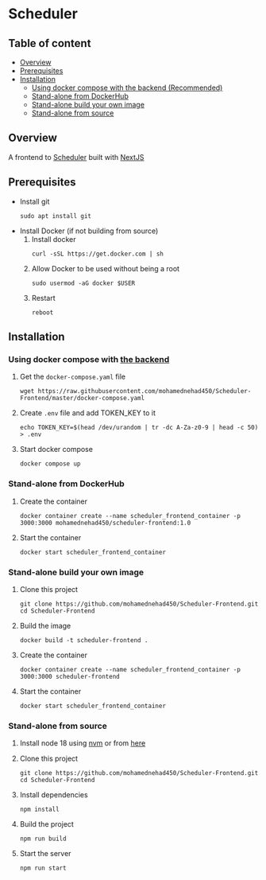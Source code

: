 
# Scheduler

## Table of content
+ [Overview](#overview)
+ [Prerequisites](#prerequisites)
+ [Installation](#installation)
    - [Using docker compose with the backend (Recommended)](#using-docker-compose-with-the-backend)
    - [Stand-alone from DockerHub](#stand-alone-from-dockerhub)
    - [Stand-alone build your own image](#stand-alone-build-your-own-image)
    - [Stand-alone from source](#stand-alone-from-source)


## Overview

A frontend to [Scheduler](https://github.com/mohamednehad450/Scheduler) built with [NextJS](https://nextjs.org/)


## Prerequisites
- Install git
    ```
    sudo apt install git
    ```
- Install Docker (if not building from source)
    1. Install docker
        ```
        curl -sSL https://get.docker.com | sh
        ```
    2. Allow Docker to be used without being a root
        ```
        sudo usermod -aG docker $USER
        ```
    3. Restart
        ``` 
        reboot
        ```


## Installation

### Using docker compose with [the backend](https://github.com/mohamednehad450/Scheduler)

1. Get the `docker-compose.yaml` file
    ```
    wget https://raw.githubusercontent.com/mohamednehad450/Scheduler-Frontend/master/docker-compose.yaml 
    ```
2. Create `.env` file and add TOKEN_KEY to it 
    ```
    echo TOKEN_KEY=$(head /dev/urandom | tr -dc A-Za-z0-9 | head -c 50) > .env
    ```
3. Start docker compose
    ```
    docker compose up
    ```

### Stand-alone from DockerHub
1. Create the container
    ```
    docker container create --name scheduler_frontend_container -p 3000:3000 mohamednehad450/scheduler-frontend:1.0
    ```
2. Start the container
    ```
    docker start scheduler_frontend_container
    ```

### Stand-alone build your own image
1. Clone this project
    ```
    git clone https://github.com/mohamednehad450/Scheduler-Frontend.git
    cd Scheduler-Frontend
    ```
2. Build the image 
    ``` 
    docker build -t scheduler-frontend .
    ```
3. Create the container
    ```
    docker container create --name scheduler_frontend_container -p 3000:3000 scheduler-frontend
    ```
4. Start the container
    ```
    docker start scheduler_frontend_container
    ```

### Stand-alone from source
1. Install node 18 using [nvm](https://github.com/nvm-sh/nvm) or from [here](https://nodejs.org/en/download/)

2. Clone this project
    ```
    git clone https://github.com/mohamednehad450/Scheduler-Frontend.git
    cd Scheduler-Frontend
    ```

3. Install dependencies
    ```
    npm install
    ```

4. Build the project
    ``` 
    npm run build
    ```

5. Start the server
    ```
    npm run start
    ```
